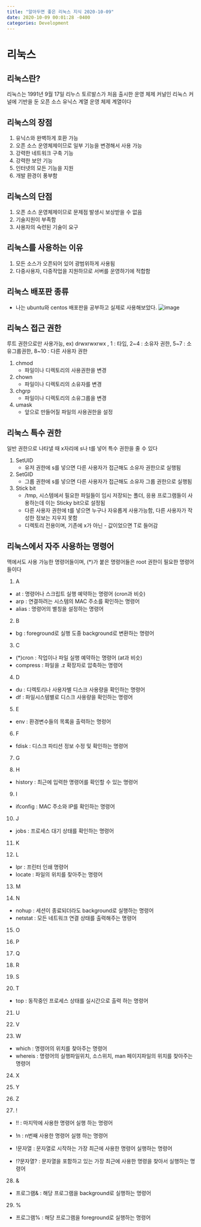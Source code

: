 ```yaml
---
title: "알아두면 좋은 리눅스 지식 2020-10-09"
date: 2020-10-09 00:01:28 -0400
categories: Development
---
```


# 리눅스

## 리눅스란?
리눅스는 1991년 9월 17일 리누스 토르발스가 처음 출시한 운영 체제 커널인 리눅스 커널에 기반을 둔 오픈 소스 유닉스 계열 운영 체제 계열이다

## 리눅스의 장점
1. 유닉스와 완벽하게 호환 가능
2. 오픈 소스 운영체제이므로 일부 기능을 변경해서 사용 가능
3. 강력한 네트워크 구축 기능
4. 강력한 보안 기능 
5. 인터넷의 모든 기능을 지원 
6. 개발 환경이 풍부함 

## 리눅스의 단점 
1. 오픈 소스 운영체제이므로 문제점 발생시 보상받을 수 없음
2. 기술지원이 부족함 
3. 사용자의 숙련된 기술이 요구

## 리눅스를 사용하는 이유
1. 모든 소스가 오픈되어 있어 광범위하게 사용됨
2. 다중사용자, 다중작업을 지원하므로 서버를 운영하기에 적합함 

## 리눅스 배포판 종류 
- 나는 ubuntu와 centos 배포판을 공부하고 실제로 사용해보았다.
![image](https://user-images.githubusercontent.com/52072077/96328455-3c635a80-107e-11eb-990a-c5e1317107b2.png)


## 리눅스 접근 권한 
루트 권한으로만 사용가능, ex) drwxrwxrwx , 1 : 타입, 2~4 : 소유자 권한, 5~7 : 소유그룹권한, 8~10 : 다른 사용자 권한
1. chmod
    - 파일이나 디렉토리의 사용권한을 변경 
2. chown
    - 파일이나 디렉토리의 소유자를 변경 
3. chgrp 
    - 파일이나 디렉토리의 소유그룹을 변경 
4. umask 
    - 앞으로 만들어질 파일의 사용권한을 설정 

## 리눅스 특수 권한 
일반 권한으로 나타낼 때 x자리에 s나 t를 넣어 특수 권한을 줄 수 있다
1. SetUID
    - 유저 권한에 s를 넣으면 다른 사용자가 접근해도 소유자 권한으로 실행됨
2. SetGID
    - 그룹 권한에 s를 넣으면 다른 사용자가 접근해도 소유자 그룹 권한으로 실행됨
3. Stick bit
    - /tmp, 시스템에서 필요한 파일들이 임시 저장되는 폴더, 응용 프로그램들이 사용하는데 이는 Sticky bit으로 설정됨
    - 다른 사용자 권한에 t를 넣으면 누구나 자유롭게 사용가능함, 다른 사용자가 작성한 정보는 지우지 못함
    - 디렉토리 전용이며, 기존에 x가 아닌 - 값이었으면 T로 들어감

## 리눅스에서 자주 사용하는 명령어 
맥에서도 사용 가능한 명령어들이며, (*)가 붙은 명령어들은 root 권한이 필요한 명령어들이다 
1. A
- at : 명령어나 스크립트 실행 예약하는 명령어 (cron과 비슷)
- arp : 연결하려는 시스템의 MAC 주소를 확인하는 명령어
- alias : 명령어의 별칭을 설정하는 명령어

2. B
- bg : foreground로 실행 도중 background로 변환하는 명령어

3. C
- (*)cron : 작업이나 파일 실행 예약하는 명령어 (at과 비슷)
- compress : 파일을 .z 확장자로 압축하는 명령어
4. D
- du : 디렉토리나 사용자별 디스크 사용량을 확인하는 명령어
- df : 파일시스템별로 디스크 사용량을 확인하는 명령어

5. E
- env : 환경변수들의 목록을 출력하는 명령어

6. F
- fdisk : 디스크 파티션 정보 수정 및 확인하는 명령어

7. G

8. H
- history : 최근에 입력한 명령어를 확인할 수 있는 명령어

9. I
- ifconfig : MAC 주소와 IP를 확인하는 명령어

10. J
- jobs : 프로세스 대기 상태를 확인하는 명령어

11. K

12. L
- lpr : 프린터 인쇄 명령어
- locate : 파일의 위치를 찾아주는 명령어 

13. M

14. N
- nohup : 세션이 종료되더라도 background로 실행하는 명령어
- netstat : 모든 네트워크 연결 상태를 출력해주는 명령어

15. O

16. P

17. Q

18. R

19. S

20. T
- top : 동작중인 프로세스 상태를 실시간으로 출력 하는 명령어

21. U

22. V

23. W
- which : 명령어의 위치를 찾아주는 명령어 
- whereis : 명령어의 실행파일위치, 소스위치, man 페이지파일의 위치를 찾아주는 명령어

24. X

25. Y

26. Z

27. !
- !! : 마지막에 사용한 명령어 실행 하는 명령어

- !n : n번째 사용한 명령어 실행 하는 명령어

- !문자열 : 문자열로 시작하는 가장 최근에 사용한 명령어 실행하는 명령어

- !?문자열? : 문자열을 포함하고 있는 가장 최근에 사용한 명령을 찾아서 실행하는 명령어

28. &

- 프로그램& : 해당 프로그램을 background로 실행하는 명령어

29. %

- 프로그램% : 해당 프로그램을 foreground로 실행하는 명령어 











